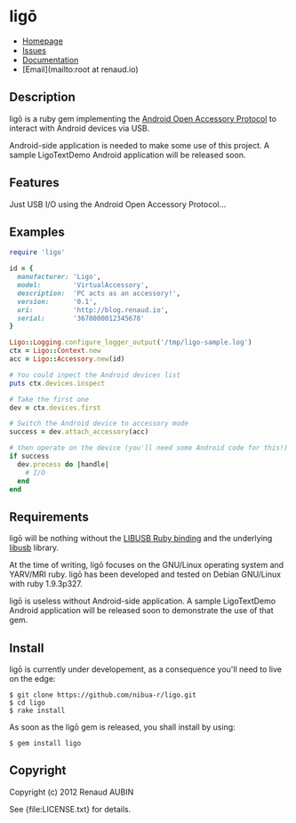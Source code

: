 <!--- coding: utf-8; fill-column: 80 --->
# ligō

* [Homepage](https://github.com/nibua-r/ligo#readme)
* [Issues](https://github.com/nibua-r/ligo/issues)
* [Documentation](http://rubydoc.info/gems/ligo/frames)
* [Email](mailto:root at renaud.io)

## Description

ligō is a ruby gem implementing the
[Android Open Accessory Protocol](http://source.android.com/tech/accessories/aoap/aoa.html)
to interact with Android devices via USB.

Android-side application is needed to make some use of this project.
A sample LigoTextDemo Android application will be released soon.

## Features

Just USB I/O using the Android Open Accessory Protocol…

## Examples

```ruby
require 'ligo'

id = {
  manufacturer: 'Ligo',
  model:        'VirtualAccessory',
  description:  'PC acts as an accessory!',
  version:      '0.1',
  uri:          'http://blog.renaud.io',
  serial:       '3678000012345678'
}

Ligo::Logging.configure_logger_output('/tmp/ligo-sample.log')
ctx = Ligo::Context.new
acc = Ligo::Accessory.new(id)

# You could inpect the Android devices list
puts ctx.devices.inspect

# Take the first one
dev = ctx.devices.first

# Switch the Android device to accessory mode
success = dev.attach_accessory(acc)

# then operate on the device (you'll need some Android code for this!)
if success
  dev.process do |handle|
    # I/O
  end
end
```

## Requirements

ligō will be nothing without the
[LIBUSB Ruby binding](https://github.com/larskanis/libusb) and the underlying
[libusb](http://libusbx.org/) library.

At the time of writing, ligō focuses on the GNU/Linux operating system and
YARV/MRI ruby. ligō has been developed and tested on Debian GNU/Linux with ruby
1.9.3p327.

ligō is useless without Android-side application. A sample LigoTextDemo Android
application will be released soon to demonstrate the use of that gem.

## Install

ligō is currently under developement, as a consequence you'll need to live on the edge:

    $ git clone https://github.com/nibua-r/ligo.git
    $ cd ligo
    $ rake install

As soon as the ligō gem is released, you shall install by using:

    $ gem install ligo

## Copyright

Copyright (c) 2012 Renaud AUBIN

See {file:LICENSE.txt} for details.
